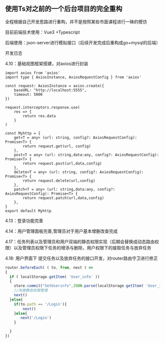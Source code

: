 ## 使用Ts对之前的一个后台项目的完全重构

全程根据自己开发思路进行重构，并不是按照某些市面课程进行一昧的模仿

目前前端技术使用：Vue3 +Typescript

后端使用：json-server进行模拟接口（后续开发完成后重构成go+mysql的后端）

开发日志

4.10：基础视图框架搭建，对axios进行封装

```tsx
import axios from 'axios'
import type { AxiosInstance, AxiosRequestConfig } from 'axios'

const request: AxiosInstance = axios.create({
    baseURL: "http://localhost:5555",
    timeout: 5000
})

request.interceptors.response.use(
    res => {
        return res.data
    }
)

const Myhttp = {
    get<T = any> (url: string, config?: AxiosRequestConfig): Promise<T> {
        return request.get(url, config)
    },
    post<T = any> (url: string,data:any, config?: AxiosRequestConfig): Promise<T> {
        return request.post(url,data,config)
    },
    delete<T = any> (url: string, config?: AxiosRequestConfig): Promise<T> {
        return request.delete(url,config)
    },
    patch<T = any> (url: string,data:any, config?: AxiosRequestConfig): Promise<T> {
        return request.patch(url,data,config)
    },
}
export default Myhttp
```

4.13：登录功能完善

4.14：用户管理面板完善,管理员对于用户基本增删改查完成

4.17：任务列表以及管理员和用户双端的静态权限实现（后期会替换成动态路由权限）以及管理员权限下任务的增添与删除，用户权限下的接取任务与放弃任务

4.18: 用户界面下 提交任务以及放弃任务的接口开发，对router路由守卫进行修正

```ts
router.beforeEach( ( to, from, next ) =>
{
  if ( localStorage.getItem( 'User_info' ))
  {
    store.commit("SetUserinfo",JSON.parse(localStorage.getItem( 'User_info' )!))
    //先做静态权限管理
    next()
  }else{
    if(to.path == '/Login'){
        next()
    }else{
       next('/Login')
    }

  }
})
```

